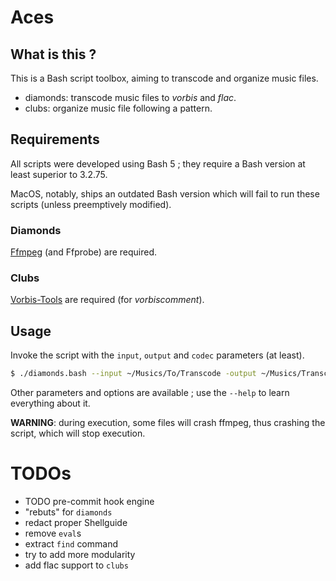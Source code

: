 # Aces

## What is this ?

This is a Bash script toolbox, aiming to transcode and organize music files.
- diamonds: transcode music files to _vorbis_ and _flac_.
- clubs: organize music file following a pattern.

## Requirements 

All scripts were developed using Bash 5 ; they require a Bash version at least superior to 3.2.75.

MacOS, notably, ships an outdated Bash version which will fail to run these scripts (unless preemptively modified).

### Diamonds

[Ffmpeg](https://ffmpeg.org/download.html) (and Ffprobe) are required.

### Clubs

[Vorbis-Tools](https://github.com/xiph/vorbis-tools) are required (for _vorbiscomment_).

## Usage

Invoke the script with the `input`, `output` and `codec` parameters (at least).

```bash
$ ./diamonds.bash --input ~/Musics/To/Transcode -output ~/Musics/Transcoded -codec vorbis
```

Other parameters and options are available ; use the `--help` to learn everything about it.

**WARNING**: during execution, some files will crash ffmpeg, thus crashing the script, which will stop execution.

# TODOs

- TODO pre-commit hook engine
- "rebuts" for `diamonds`
- redact proper Shellguide
- remove `eval`s
- extract `find` command
- try to add more modularity
- add flac support to `clubs`